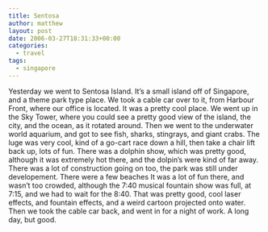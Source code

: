 ```yaml
---
title: Sentosa
author: matthew
layout: post
date: 2006-03-27T18:31:33+00:00
categories:
  - travel
tags:
  - singapore
---
```

Yesterday we went to Sentosa Island. It&#8217;s a small island off of Singapore, and a theme park type place. We took a cable car over to it, from Harbour Front, where our office is located. It was a pretty cool place. We went up in the Sky Tower, where you could see a pretty good view of the island, the city, and the ocean, as it rotated around. Then we went to the underwater world aquarium, and got to see fish, sharks, stingrays, and giant crabs. The luge was very cool, kind of a go-cart race down a hill, then take a chair lift back up, lots of fun. There was a dolphin show, which was pretty good, although it was extremely hot there, and the dolpin&#8217;s were kind of far away. There was a lot of construction going on too, the park was still under developement. There were a few beaches It was a lot of fun there, and wasn&#8217;t too crowded, although the 7:40 musical fountain show was full, at 7:15, and we had to wait for the 8:40. That was pretty good, cool laser effects, and fountain effects, and a weird cartoon projected onto water. Then we took the cable car back, and went in for a night of work. A long day, but good.